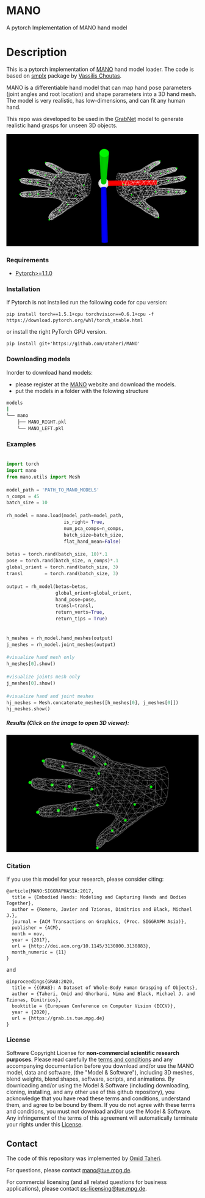 # MANO
A pytorch Implementation of MANO hand model

# Description

This is a pytorch implementation of [MANO](https://mano.is.tue.mpg.de/) hand model loader. The code is based on [smplx](https://github.com/vchoutas/smplx) package by [Vassilis Choutas](https://ps.is.tuebingen.mpg.de/person/vchoutas).

MANO is a differentiable hand model that can map hand pose parameters (joint angles and root location) and shape parameters into a 3D hand mesh. The model is very realistic, has low-dimensions, and can fit any human hand.

This repo was developed to be used in the [GrabNet](https://github.com/otaheri/GrabNet) model to generate realistic hand grasps for unseen 3D objects.

![teaser](images/teaser.png)

### Requirements
  * [Pytorch>=1.1.0](https://pytorch.org/get-started/locally/) 
  
### Installation
If Pytorch is not installed run the following code for cpu version:
```
pip install torch==1.5.1+cpu torchvision==0.6.1+cpu -f https://download.pytorch.org/whl/torch_stable.html
```
or install the right PyTorch GPU version.

```
pip install git+'https://github.com/otaheri/MANO'

```

### Downloading models

Inorder to download hand models:
* please register at the [MANO](https://mano.is.tue.mpg.de/) website and download the models.
* put the models in a folder with the folowing structure
```bash
models
|
└── mano
    ├── MANO_RIGHT.pkl
    └── MANO_LEFT.pkl

```

### Examples

```python

import torch
import mano
from mano.utils import Mesh

model_path = 'PATH_TO_MANO_MODELS'
n_comps = 45
batch_size = 10

rh_model = mano.load(model_path=model_path,
                     is_right= True,
                     num_pca_comps=n_comps,
                     batch_size=batch_size,
                     flat_hand_mean=False)

betas = torch.rand(batch_size, 10)*.1
pose = torch.rand(batch_size, n_comps)*.1
global_orient = torch.rand(batch_size, 3)
transl        = torch.rand(batch_size, 3)

output = rh_model(betas=betas,
                  global_orient=global_orient,
                  hand_pose=pose,
                  transl=transl,
                  return_verts=True,
                  return_tips = True)


h_meshes = rh_model.hand_meshes(output)
j_meshes = rh_model.joint_meshes(output)

#visualize hand mesh only
h_meshes[0].show()

#visualize joints mesh only
j_meshes[0].show()

#visualize hand and joint meshes
hj_meshes = Mesh.concatenate_meshes([h_meshes[0], j_meshes[0]])
hj_meshes.show() 

```

##### Results (Click on the image to open 3D viewer):

[![3D-viewer](images/rhand.png)](https://grab.is.tue.mpg.de/uploads/ckeditor/attachments/564/rhand.html)

### Citation

If you use this model for your research, please consider citing:


```
@article{MANO:SIGGRAPHASIA:2017,
  title = {Embodied Hands: Modeling and Capturing Hands and Bodies Together},
  author = {Romero, Javier and Tzionas, Dimitrios and Black, Michael J.},
  journal = {ACM Transactions on Graphics, (Proc. SIGGRAPH Asia)},
  publisher = {ACM},
  month = nov,
  year = {2017},
  url = {http://doi.acm.org/10.1145/3130800.3130883},
  month_numeric = {11}
}
```
and 
```
@inproceedings{GRAB:2020,
  title = {{GRAB}: A Dataset of Whole-Body Human Grasping of Objects},
  author = {Taheri, Omid and Ghorbani, Nima and Black, Michael J. and Tzionas, Dimitrios},
  booktitle = {European Conference on Computer Vision (ECCV)},
  year = {2020},
  url = {https://grab.is.tue.mpg.de}
}
```

### License

Software Copyright License for **non-commercial scientific research purposes**.
Please read carefully the [terms and conditions](https://github.com/otaheri/MANO/blob/master/LICENSE) and any accompanying documentation before you download and/or use the MANO model, data and software, (the "Model & Software"), including 3D meshes, blend weights, blend shapes, software, scripts, and animations. By downloading and/or using the Model & Software (including downloading, cloning, installing, and any other use of this github repository), you acknowledge that you have read these terms and conditions, understand them, and agree to be bound by them. If you do not agree with these terms and conditions, you must not download and/or use the Model & Software. Any infringement of the terms of this agreement will automatically terminate your rights under this [License](./LICENSE).

## Contact
The code of this repository was implemented by [Omid Taheri](https://ps.is.tuebingen.mpg.de/person/otaheri).

For questions, please contact [mano@tue.mpg.de](mano@tue.mpg.de).

For commercial licensing (and all related questions for business applications), please contact [ps-licensing@tue.mpg.de](ps-licensing@tue.mpg.de).
